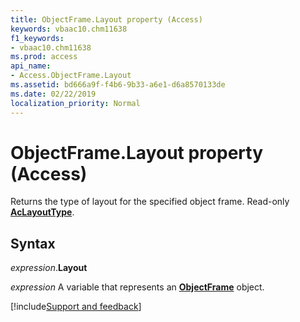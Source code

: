 ```yaml
---
title: ObjectFrame.Layout property (Access)
keywords: vbaac10.chm11638
f1_keywords:
- vbaac10.chm11638
ms.prod: access
api_name:
- Access.ObjectFrame.Layout
ms.assetid: bd666a9f-f4b6-9b33-a6e1-d6a8570133de
ms.date: 02/22/2019
localization_priority: Normal
---
```



# ObjectFrame.Layout property (Access)

Returns the type of layout for the specified object frame. Read-only **[AcLayoutType](Access.AcLayoutType.md)**.


## Syntax

_expression_.**Layout**

_expression_ A variable that represents an **[ObjectFrame](Access.ObjectFrame.md)** object.




[!include[Support and feedback](~/includes/feedback-boilerplate.md)]